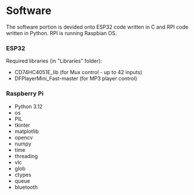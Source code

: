 # Software
The software portion is devided onto ESP32 code written in C and RPI code written in Python. RPI is running Raspbian OS.
### ESP32
Required libraries (in "Libraries" folder):
- CD74HC4051E_lib           (for Mux control - up to 42 inputs)
- DFPlayerMini_Fast-master  (for MP3 player control)

### Raspberry Pi
- Python 3.12
- os
- PIL
- tkinter
- matplotlib
- opencv
- numpy
- time
- threading
- vlc
- glob
- ctypes
- queue
- bluetooth
